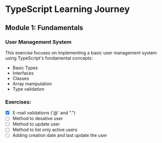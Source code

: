 # TypeScript Learning Journey

## Module 1: Fundamentals

### User Management System

This exercise focuses on implementing a basic user management system using TypeScript's fundamental concepts:

- Basic Types
- Interfaces
- Classes
- Array manipulation
- Type validation

### Exercises:

- [x] E-mail validations ('@' and ".")
- [ ] Method to desative user
- [ ] Method to update user
- [ ] Method to list only active users
- [ ] Adding creation date and last update the user
